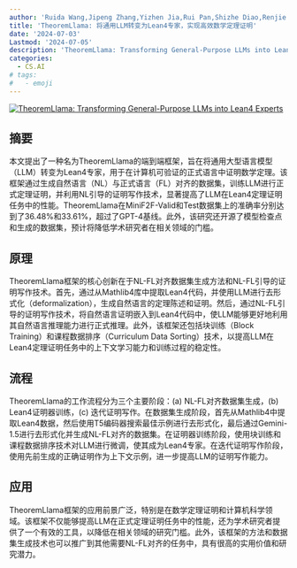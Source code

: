 ```yaml
---
author: 'Ruida Wang,Jipeng Zhang,Yizhen Jia,Rui Pan,Shizhe Diao,Renjie Pi,Tong Zhang'
title: 'TheoremLlama: 将通用LLM转变为Lean4专家，实现高效数学定理证明'
date: '2024-07-03'
Lastmod: '2024-07-05'
description: 'TheoremLlama: Transforming General-Purpose LLMs into Lean4 Experts'
categories:
  - CS.AI
# tags:
#   - emoji
---
```


[![TheoremLlama: Transforming General-Purpose LLMs into Lean4 Experts](https://arxiv-research-1301205113.cos.ap-guangzhou.myqcloud.com/images/2407.03203v1.pdf_0.jpg)](https://arxiv.org/abs/2407.03203v1)

## 摘要

本文提出了一种名为TheoremLlama的端到端框架，旨在将通用大型语言模型（LLM）转变为Lean4专家，用于在计算机可验证的正式语言中证明数学定理。该框架通过生成自然语言（NL）与正式语言（FL）对齐的数据集，训练LLM进行正式定理证明，并利用NL引导的证明写作技术，显著提高了LLM在Lean4定理证明任务中的性能。TheoremLlama在MiniF2F-Valid和Test数据集上的准确率分别达到了36.48%和33.61%，超过了GPT-4基线。此外，该研究还开源了模型检查点和生成的数据集，预计将降低学术研究者在相关领域的门槛。<!--more-->

## 原理

TheoremLlama框架的核心创新在于NL-FL对齐数据集生成方法和NL-FL引导的证明写作技术。首先，通过从Mathlib4库中提取Lean4代码，并使用LLM进行去形式化（deformalization），生成自然语言的定理陈述和证明。然后，通过NL-FL引导的证明写作技术，将自然语言证明嵌入到Lean4代码中，使LLM能够更好地利用其自然语言推理能力进行正式推理。此外，该框架还包括块训练（Block Training）和课程数据排序（Curriculum Data Sorting）技术，以提高LLM在Lean4定理证明任务中的上下文学习能力和训练过程的稳定性。

## 流程

TheoremLlama的工作流程分为三个主要阶段：(a) NL-FL对齐数据集生成，(b) Lean4证明器训练，(c) 迭代证明写作。在数据集生成阶段，首先从Mathlib4中提取Lean4数据，然后使用T5编码器搜索最佳示例进行去形式化，最后通过Gemini-1.5进行去形式化并生成NL-FL对齐的数据集。在证明器训练阶段，使用块训练和课程数据排序技术对LLM进行微调，使其成为Lean4专家。在迭代证明写作阶段，使用先前生成的正确证明作为上下文示例，进一步提高LLM的证明写作能力。

## 应用

TheoremLlama框架的应用前景广泛，特别是在数学定理证明和计算机科学领域。该框架不仅能够提高LLM在正式定理证明任务中的性能，还为学术研究者提供了一个有效的工具，以降低在相关领域的研究门槛。此外，该框架的方法和数据集生成技术也可以推广到其他需要NL-FL对齐的任务中，具有很高的实用价值和研究潜力。